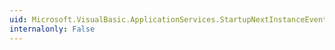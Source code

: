 ```yaml
---
uid: Microsoft.VisualBasic.ApplicationServices.StartupNextInstanceEventArgs.CommandLine
internalonly: False
---
```

